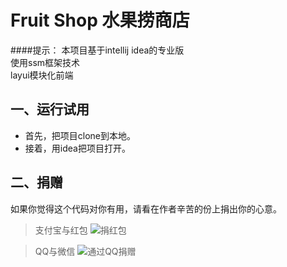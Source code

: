 Fruit Shop 水果捞商店
===

####提示：
本项目基于intellij idea的专业版<br>
使用ssm框架技术<br>
layui模块化前端<br>

## 一、运行试用
* 首先，把项目clone到本地。
* 接着，用idea把项目打开。

## 二、捐赠
如果你觉得这个代码对你有用，请看在作者辛苦的份上捐出你的心意。
>支付宝与红包
>![捐红包](https://github.com/Yaque/FriutShop/blob/master/show/money/zhifubao_hongbao.jpg)

>QQ与微信
>![通过QQ捐赠](https://github.com/Yaque/FriutShop/blob/master/show/money/weixin_qq.png)
